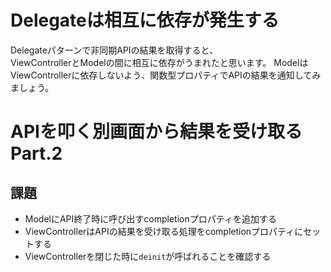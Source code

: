 # Delegateは相互に依存が発生する

Delegateパターンで非同期APIの結果を取得すると、  
ViewControllerとModelの間に相互に依存がうまれたと思います。
ModelはViewControllerに依存しないよう、関数型プロパティでAPIの結果を通知してみましょう。

# APIを叩く別画面から結果を受け取る Part.2
## 課題
- ModelにAPI終了時に呼び出すcompletionプロパティを追加する
- ViewControllerはAPIの結果を受け取る処理をcompletionプロパティにセットする
- ViewControllerを閉じた時に`deinit`が呼ばれることを確認する